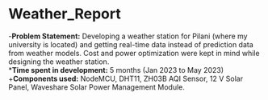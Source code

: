 # Weather_Report
-**Problem Statement:** Developing a weather station for Pilani (where my university is located) and getting real-time data instead of prediction data from weather models. Cost and power optimization were kept in mind while designing the weather station.<br/>
***Time spent in development:** 5 months (Jan 2023 to May 2023)<br/>
+**Components used:** NodeMCU, DHT11, ZH03B AQI Sensor, 12 V Solar Panel, Waveshare Solar Power Management Module.<br/>

